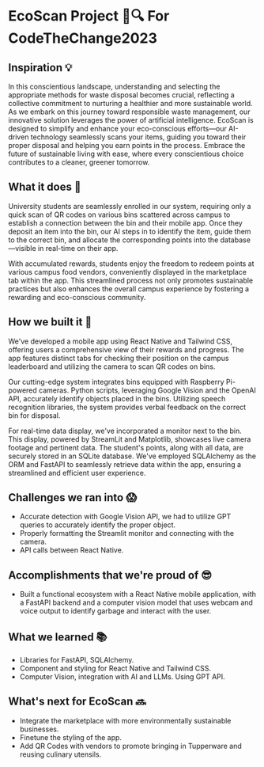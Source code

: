 # EcoScan Project 🌱🔍 For CodeTheChange2023

## Inspiration 💡
In this conscientious landscape, understanding and selecting the appropriate methods for waste disposal becomes crucial, reflecting a collective commitment to nurturing a healthier and more sustainable world. As we embark on this journey toward responsible waste management, our innovative solution leverages the power of artificial intelligence. EcoScan is designed to simplify and enhance your eco-conscious efforts—our AI-driven technology seamlessly scans your items, guiding you toward their proper disposal and helping you earn points in the process. Embrace the future of sustainable living with ease, where every conscientious choice contributes to a cleaner, greener tomorrow.

## What it does 🚀
University students are seamlessly enrolled in our system, requiring only a quick scan of QR codes on various bins scattered across campus to establish a connection between the bin and their mobile app. Once they deposit an item into the bin, our AI steps in to identify the item, guide them to the correct bin, and allocate the corresponding points into the database—visible in real-time on their app.

With accumulated rewards, students enjoy the freedom to redeem points at various campus food vendors, conveniently displayed in the marketplace tab within the app. This streamlined process not only promotes sustainable practices but also enhances the overall campus experience by fostering a rewarding and eco-conscious community.

## How we built it 🔨
We've developed a mobile app using React Native and Tailwind CSS, offering users a comprehensive view of their rewards and progress. The app features distinct tabs for checking their position on the campus leaderboard and utilizing the camera to scan QR codes on bins.

Our cutting-edge system integrates bins equipped with Raspberry Pi-powered cameras. Python scripts, leveraging Google Vision and the OpenAI API, accurately identify objects placed in the bins. Utilizing speech recognition libraries, the system provides verbal feedback on the correct bin for disposal.

For real-time data display, we've incorporated a monitor next to the bin. This display, powered by StreamLit and Matplotlib, showcases live camera footage and pertinent data. The student's points, along with all data, are securely stored in an SQLite database. We've employed SQLAlchemy as the ORM and FastAPI to seamlessly retrieve data within the app, ensuring a streamlined and efficient user experience.

## Challenges we ran into 😱
- Accurate detection with Google Vision API, we had to utilize GPT queries to accurately identify the proper object.
- Properly formatting the Streamlit monitor and connecting with the camera.
- API calls between React Native.

## Accomplishments that we're proud of 😎
- Built a functional ecosystem with a React Native mobile application, with a FastAPI backend and a computer vision model that uses webcam and voice output to identify garbage and interact with the user.

## What we learned 📚
- Libraries for FastAPI, SQLAlchemy.
- Component and styling for React Native and Tailwind CSS.
- Computer Vision, integration with AI and LLMs. Using GPT API.

## What's next for EcoScan 🔜
- Integrate the marketplace with more environmentally sustainable businesses.
- Finetune the styling of the app.
- Add QR Codes with vendors to promote bringing in Tupperware and reusing culinary utensils.
